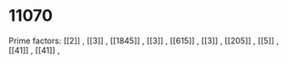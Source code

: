 # 11070

Prime factors: [[2]] , [[3]] , [[1845]] , [[3]] , [[615]] , [[3]] , [[205]] , [[5]] , [[41]] , [[41]] , 